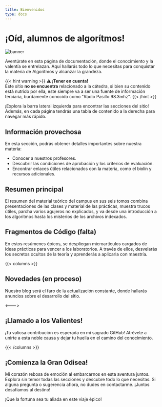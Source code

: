 ```yaml
---
title: Bienvenidos
type: docs
---
```


# ¡Oíd, alumnos de algorítmos!

![banner](/aed-docs/banner.jpg)

Aventúrate en esta página de documentación, donde el conocimiento y la valentía se entrelazan. Aquí hallarás todo lo que necesitas para conquistar la materia de Algoritmos y alcanzar la grandeza.

{{< hint warning >}}
**⚠️ ¡Tener en cuenta!**  
Este sítio **no se encuentra** relacionado a la cátedra, si bien su contenido está nutrido por ella, este siempre va a ser una fuente de información terciaria, burdamente conocido como "Radio Pasillo 98.3mhz".
{{< /hint >}}

¡Explora la barra lateral izquierda para encontrar las secciones del sitio! Además, en cada página tendrás una tabla de contenido a la derecha para navegar más rápido.

## Información provechosa

En esta sección, podrás obtener detalles importantes sobre nuestra materia:

- Conocer a nuestros profesores.
- Descubrir las condiciones de aprobación y los criterios de evaluación.
- Encontrar enlaces útiles relacionados con la materia, como el biolin y recursos adicionales.

## Resumen principal

El resumen del material teórico del campus en sus seis tomos combina presentaciones de las clases y material de las prácticas, muestra trucos útiles, parcha varios agujeros no explicados, y va desde una introducción a los algoritmos hasta los misterios de los archivos indexados.

## Fragmentos de Código (falta)

En estos resúmenes épicos, se despliegan microartículos cargados de ideas prácticas para vencer a los laboratorios. A través de ellos, desvelarás los secretos ocultos de la teoría y aprenderás a aplicarla con maestría.

{{< columns >}}

## Novedades (en proceso)

Nuestro blog será el faro de la actualización constante, donde hallarás anuncios sobre el desarrollo del sítio.

<--->

## ¡Llamado a los Valientes!

¡Tu valiosa contribución es esperada en mi sagrado GitHub! Atrévete a unirte a esta noble causa y dejar tu huella en el camino del conocimiento.

{{< /columns >}}

## ¡Comienza la Gran Odisea!

Mi corazón rebosa de emoción al embarcarnos en esta aventura juntos. Explora sin temor todas las secciones y descubre todo lo que necesitas. Si alguna pregunta o sugerencia aflora, no dudes en contactarme. ¡Juntos desafiamos al destino!

¡Que la fortuna sea tu aliada en este viaje épico!